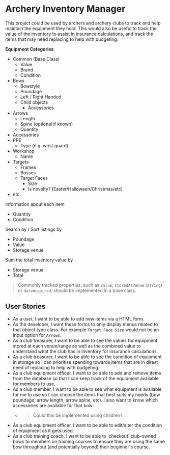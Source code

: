 # Archery Inventory Manager

This project could be used by archers and archery clubs to track and help maintain the equipment they hold. This would also be useful to track the value of the inventory to assist in insurance calculations, and track the items that may need replacing to help with budgeting.

**Equipment Categories**
- Common (Base Class)
    - Value
    - Brand
    - Condition
- Bows
    - Bowstyle
    - Poundage
    - Left / Right Handed
    - Child objects
        - Accessories
- Arrows
    - Length
    - Spine (optional if known)
    - Quantity
- Accessories
- PPE
    - Type (e.g. wrist guard)
- Workshop
    - Name
- Targets
    - Frames
    - Bosses
    - Target Faces
        - Size
        - Is novelty? (Easter/Halloween/Christmas/etc)
- etc.

Information about each item
- Quantity
- Condition

Search by / Sort listings by
- Poundage
- Value
- Storage venue

Sum the total inventory value by
- Storage venue
- Total

> Commonly tracked properties, such as `value`, `storedAtVenue` (`string`) or `dateAcquired`, should be implemented in a base class.

## User Stories

- As a user, I want to be able to add new items via a HTML form.
- As the developer, I want these forms to only display menus related to that object type class. For example `Target Face Size` would not be an input option for `Arrows`.
- As a club treasurer, I want to be able to see the values for equipment stored at each venue/range as well as the combined value to understand what the club has in inventory for insurance calculations.
- As a club treasurer, I want to be able to see the condition of equipment in storage so I can prioritise spending towards items that are in direst need of replacing to help with budgeting.
- As a club equipment officer, I want to be able to add and remove items from the database so that I can keep track of the equipment available for members to use.
- As a club member, I want to be able to see what equipment is available for me to use so I can choose the items that best suits my needs (bow poundage, arrow length, arrow spine, etc). I also want to know which accessories are available for that bow.
    - > Could this be implemented using children?
- As a club equipment officer, I want to be able to edit/alter the condition of equipment as it gets used.
- As a club training coach, I want to be able to 'checkout' club-owned bows to members on training courses to ensure they are using the same bow throughout (and potentially beyond) their beginner's course.
